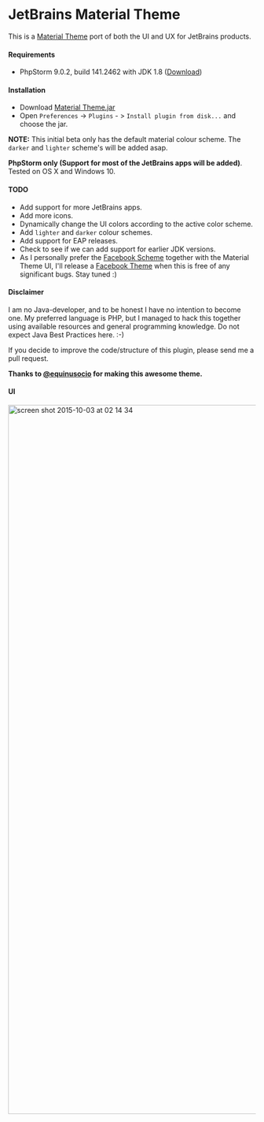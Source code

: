# JetBrains Material Theme
This is a [Material Theme](https://github.com/equinusocio/material-theme) port of both the UI and UX for JetBrains products.

#### Requirements
* PhpStorm 9.0.2, build 141.2462 with JDK 1.8 ([Download](http://download.jetbrains.com/webide/PhpStorm-9.0.2-custom-jdk-bundled.dmg))

#### Installation
* Download [Material Theme.jar](https://github.com/ChrisRM/material-theme-jetbrains/raw/master/Material%20Theme.jar)    
* Open `Preferences` -> `Plugins` - > `Install plugin from disk...` and choose the jar.

**NOTE:** This initial beta only has the default material colour scheme. The `darker` and `lighter` scheme's will be added asap.

**PhpStorm only (Support for most of the JetBrains apps will be added)**. Tested on OS X and Windows 10.

#### TODO
* Add support for more JetBrains apps.
* Add more icons.
* Dynamically change the UI colors according to the active color scheme.
* Add `lighter` and `darker` colour schemes.
* Add support for EAP releases.
* Check to see if we can add support for earlier JDK versions.
* As I personally prefer the [Facebook Scheme](https://github.com/mbixby/facebook-color-scheme) together with the Material Theme UI, I'll release a [Facebook Theme](https://github.com/ChrisRM/facebook-theme-jetbrains) when this is free of any significant bugs. Stay tuned :)

#### Disclaimer
I am no Java-developer, and to be honest I have no intention to become one. My preferred language is PHP, but I managed to 
hack this together using available resources and general programming knowledge. Do not expect Java Best Practices here. :-) 

If you decide to improve the code/structure of this plugin, please send me a pull request.


**Thanks to [@equinusocio](https://github.com/equinusocio/material-theme) for making this awesome theme.**

#### UI
<img width="1440" alt="screen shot 2015-10-03 at 02 14 34" src="http://cdn.hifive.no/material-ui/mt.png">

